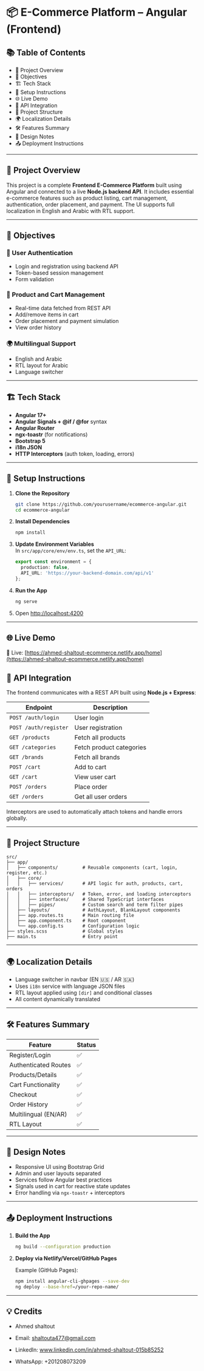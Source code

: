# 📦 E-Commerce Platform – Angular (Frontend)

## 📚 Table of Contents
- 📝 Project Overview  
- 🎯 Objectives  
- 🏗️ Tech Stack  
- 🚀 Setup Instructions  
- 🌐 Live Demo  
- 📡 API Integration  
- 🧭 Project Structure  
- 🌍 Localization Details  
- 🛠 Features Summary  
- 📌 Design Notes  
- 📤 Deployment Instructions  

---

## 📝 Project Overview

This project is a complete **Frontend E-Commerce Platform** built using Angular and connected to a live **Node.js backend API**. It includes essential e-commerce features such as product listing, cart management, authentication, order placement, and payment. The UI supports full localization in English and Arabic with RTL support.

---

## 🎯 Objectives

### 🔐 User Authentication  
- Login and registration using backend API  
- Token-based session management  
- Form validation

### 🛒 Product and Cart Management  
- Real-time data fetched from REST API  
- Add/remove items in cart  
- Order placement and payment simulation  
- View order history

### 🌍 Multilingual Support  
- English and Arabic  
- RTL layout for Arabic  
- Language switcher

---

## 🏗️ Tech Stack

- **Angular 17+**
- **Angular Signals + @if / @for** syntax  
- **Angular Router**  
- **ngx-toastr** (for notifications)  
- **Bootstrap 5**  
- **i18n JSON**  
- **HTTP Interceptors** (auth token, loading, errors)

---

## 🚀 Setup Instructions

1. **Clone the Repository**
   ```bash
   git clone https://github.com/yourusername/ecommerce-angular.git
   cd ecommerce-angular
   ```

2. **Install Dependencies**
   ```bash
   npm install
   ```

3. **Update Environment Variables**  
   In `src/app/core/env/env.ts`, set the `API_URL`:
   ```ts
   export const environment = {
     production: false,
     API_URL: 'https://your-backend-domain.com/api/v1'
   };
   ```

4. **Run the App**
   ```bash
   ng serve
   ```

5. Open [http://localhost:4200](http://localhost:4200)

---

## 🌐 Live Demo

🔗 Live: [https://ahmed-shaltout-ecommerce.netlify.app/home](https://ahmed-shaltout-ecommerce.netlify.app/home)


## 📡 API Integration

The frontend communicates with a REST API built using **Node.js + Express**:

| Endpoint              | Description               |
|----------------------|---------------------------|
| `POST /auth/login`   | User login                |
| `POST /auth/register`| User registration         |
| `GET /products`      | Fetch all products        |
| `GET /categories`    | Fetch product categories  |
| `GET /brands`        | Fetch all brands          |
| `POST /cart`         | Add to cart               |
| `GET /cart`          | View user cart            |
| `POST /orders`       | Place order               |
| `GET /orders`        | Get all user orders       |

Interceptors are used to automatically attach tokens and handle errors globally.

---

## 🧭 Project Structure

```
src/
├── app/
│   ├── components/         # Reusable components (cart, login, register, etc.)
│   ├── core/
│   │   ├── services/       # API logic for auth, products, cart, orders
│   │   ├── interceptors/   # Token, error, and loading interceptors
│   │   ├── interfaces/     # Shared TypeScript interfaces
│   │   ├── pipes/          # Custom search and term filter pipes
│   ├── layouts/            # AuthLayout, BlankLayout components
│   ├── app.routes.ts       # Main routing file
│   ├── app.component.ts    # Root component
│   └── app.config.ts       # Configuration logic
├── styles.scss             # Global styles
├── main.ts                 # Entry point
```

---

## 🌍 Localization Details

- Language switcher in navbar (EN 🇺🇸 / AR 🇸🇦)  
- Uses `i18n` service with language JSON files  
- RTL layout applied using `[dir]` and conditional classes  
- All content dynamically translated

---

## 🛠 Features Summary

| Feature               | Status |
|----------------------|-------- |
| Register/Login       | ✅     |
| Authenticated Routes | ✅     |
| Products/Details     | ✅     |
| Cart Functionality   | ✅     |
| Checkout             | ✅     |
| Order History        | ✅     |
| Multilingual (EN/AR) | ✅     |
| RTL Layout           | ✅     |

---

## 📌 Design Notes

- Responsive UI using Bootstrap Grid  
- Admin and user layouts separated  
- Services follow Angular best practices  
- Signals used in cart for reactive state updates  
- Error handling via `ngx-toastr` + interceptors

---

## 📤 Deployment Instructions

1. **Build the App**
   ```bash
   ng build --configuration production
   ```

2. **Deploy via Netlify/Vercel/GitHub Pages**

   Example (GitHub Pages):
   ```bash
   npm install angular-cli-ghpages --save-dev
   ng deploy --base-href=/your-repo-name/
   ```

---

## 💡 Credits
- Ahmed shaltout

- Email: shaltouta477@gmail.com

- LinkedIn: www.linkedin.com/in/ahmed-shaltout-015b85252

- WhatsApp: +201208073209
